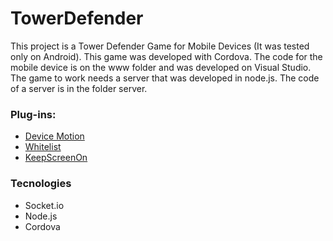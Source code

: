 # TowerDefender

This project is a Tower Defender Game for Mobile Devices (It was tested only on Android). This game was developed with Cordova. The code for the mobile device is on the www folder and was developed on Visual Studio. The game to work needs a server that was developed in node.js. The code of a server is in the folder server. 

### Plug-ins:
*  [Device Motion](http://cordova.apache.org/docs/en/latest/reference/cordova-plugin-device-orientation/index.html "information page")
*  [Whitelist](http://cordova.apache.org/docs/en/latest/reference/cordova-plugin-whitelist/index.html "information page")
*  [KeepScreenOn](https://github.com/zoxxx/PhoneGap-KeepScreenOn-plugin "information page")

### Tecnologies
* Socket.io
* Node.js
* Cordova
